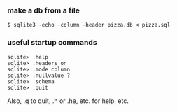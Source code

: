 
### make a db from a file

    $ sqlite3 -echo -column -header pizza.db < pizza.sql 

### useful startup commands

    sqlite> .help
    sqlite> .headers on
    sqlite> .mode column
    sqlite> .nullvalue ?
    sqlite> .schema
    sqlite> .quit

Also, .q to quit, .h or .he, etc. for help, etc.

